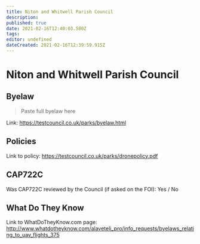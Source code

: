 ```yaml
---
title: Niton and Whitwell Parish Council
description: 
published: true
date: 2021-02-16T12:40:03.580Z
tags: 
editor: undefined
dateCreated: 2021-02-16T12:39:59.915Z
---
```


# Niton and Whitwell Parish Council


## Byelaw
> Paste full byelaw here

Link:
https://testcouncil.co.uk/parks/byelaw.html

## Policies
Link to policy:
https://testcouncil.co.uk/parks/dronepolicy.pdf

## CAP722C

Was CAP722C reviewed by the Council (if asked on the FOI): Yes / No

## What Do They Know

Link to WhatDoTheyKnow.com page:
http://www.whatdotheyknow.com/alaveteli_pro/info_requests/byelaws_relating_to_uav_flights_375

